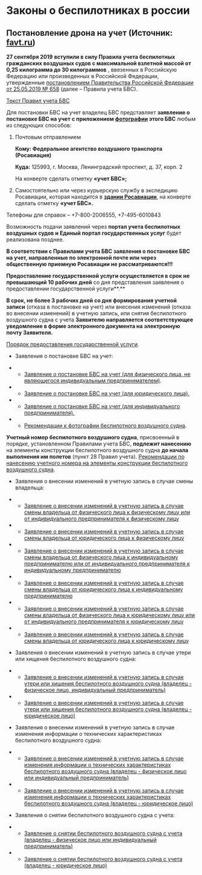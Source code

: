 # Законы о беспилотниках в россии
## Постановление дрона на учет (Источник: [favt.ru](https://favt.ru/dejatelnost-ucet-bespilotnyh-grajdanskih-vozdyshnih-sudov))

**27 сентября 2019** **вступили в силу Правила учета беспилотных гражданских воздушных судов с максимальной взлетной массой от 0,25 килограмма до 30 килограммов** , ввезенных в Российскую Федерацию или произведенных в Российской Федерации, утвержденные [постановлением Правительства Российской Федерации от 25.05.2019 № 658](http://www.favt.ru/public/materials/8/9/f/4/1/89f41c86870c0a2751eb9816de902a0e.pdf) (далее – Правила учета БВС).

[Текст Правил учета БВС](https://www.favt.ru/public/bpla/%D0%9F%D1%80%D0%B0%D0%B2%D0%B8%D0%BB%D0%B0%20%D1%83%D1%87%D0%B5%D1%82%D0%B0%20%D0%91%D0%92%D0%A1%20%E2%84%96%20658%20%D0%BE%D1%82%2025.05.2019.pdf)

Для постановки БВС на учет владелец БВС представляет **заявление о постановке БВС на учет** **с приложением [фотографии](https://www.favt.ru/public/bpla/%D0%A0%D0%B5%D0%BA%D0%BE%D0%BC%D0%B5%D0%BD%D0%B4%D0%B0%D1%82%D0%B5%D0%BB%D1%8C%D0%BD%D1%8B%D0%B5%20%D1%82%D1%80%D0%B5%D0%B1%D0%BE%D0%B2%D0%B0%D0%BD%D0%B8%D1%8F%20%D0%BA%20%D1%84%D0%BE%D1%82%D0%BE%D0%B3%D1%80%D0%B0%D1%84%D0%B8%D0%B8%20%D0%B1%D0%B5%D1%81%D0%BF%D0%B8%D0%BB%D0%BE%D1%82%D0%BD%D0%BE%D0%B3%D0%BE%20%D0%B2%D0%BE%D0%B7%D0%B4%D1%83%D1%88%D0%BD%D0%BE%D0%B3%D0%BE%20%D1%81%D1%83%D0%B4%D0%BD%D0%B0.doc) этого БВС** любым из следующих способов:

  1. Почтовым отправлением

     **Кому: Федеральное агентство воздушного транспорта (Росавиация)**

     **Куда:** 125993, г. Москва, Ленинградский проспект, д. 37, корп. 2

     На конверте сделать отметку **«учет БВС»;**

  2. Самостоятельно  или  через курьерскую службу в экспедицию Росавиации,  которая находится в **[здании Росавиации](https://www.favt.ru/shema-proezda/)**, на конверте сделать отметку **«учет БВС».**

Телефоны для справок – +7-800-2006555, +7-495-6010843

Возможность подачи заявлений через **портал учета беспилотных воздушных судов и** **Единый портал государственных услуг** будет реализована позднее.

**В соответствии с Правилами учета БВС заявления о постановке БВС на учет, направленные по электронной почте или через общественную приемную Росавиации не рассматриваются!!!**

**Предоставление государственной услуги осуществляется в срок не превышающий 10 рабочих дней** со дня представления заявления о предоставлении государственной услуги**.**

**В срок, не более 3 рабочих дней со дня формирования учетной записи** (отказа в постановке на учет) или внесения изменений (отказа во внесении изменений) в учетную запись, или снятия беспилотного воздушного судна с учета **Заявителю направляется соответствующее уведомление в форме электронного документа на электронную почту Заявителя.**

[Порядок предоставления государственной услуги](https://www.favt.ru/public/bpla/%D0%9F%D0%BE%D1%80%D1%8F%D0%B4%D0%BE%D0%BA%20%D0%BF%D1%80%D0%B5%D0%B4%D0%BE%D1%81%D1%82%D0%B0%D0%B2%D0%BB%D0%B5%D0%BD%D0%B8%D1%8F%20%D0%B3%D0%BE%D1%81%D1%83%D0%B4%D0%B0%D1%80%D1%81%D1%82%D0%B2%D0%B5%D0%BD%D0%BD%D0%BE%D0%B9%20%D1%83%D1%81%D0%BB%D1%83%D0%B3%D0%B8_29.01.2020.doc).

  - Заявления о постановке БВС на учет:

  -  - [Заявление о постановке БВС на учет (для физического лица, не являющегося индивидуальным предпринимателем)](https://www.favt.ru/public/bpla/%D0%9E%20%D0%BF%D0%BE%D1%81%D1%82%D0%B0%D0%BD%D0%BE%D0%B2%D0%BA%D0%B5%20%D0%BD%D0%B0%20%D1%83%D1%87%D0%B5%D1%82%20(%D0%B2%D0%BB%D0%B0%D0%B4%D0%B5%D0%BB%D0%B5%D1%86%20%D0%A4%D0%9B)_%D0%BD%D0%BE%D0%B2%D0%BE%D0%B5%20.doc).
  -  - [Заявление о постановке БВС на учет (для юридического лица).](https://www.favt.ru/public/bpla/%D0%9E%20%D0%BF%D0%BE%D1%81%D1%82%D0%B0%D0%BD%D0%BE%D0%B2%D0%BA%D0%B5%20%D0%BD%D0%B0%20%D1%83%D1%87%D0%B5%D1%82%20(%D0%B2%D0%BB%D0%B0%D0%B4%D0%B5%D0%BB%D0%B5%D1%86%20%D0%AE%D0%9B)_%D0%BD%D0%BE%D0%B2%D0%BE%D0%B5.doc)
  -  - [Заявление о постановке БВС на учет (для индивидуального предпринимателя).](https://www.favt.ru/public/bpla/%D0%9E%20%D0%BF%D0%BE%D1%81%D1%82%D0%B0%D0%BD%D0%BE%D0%B2%D0%BA%D0%B5%20%D0%BD%D0%B0%20%D1%83%D1%87%D0%B5%D1%82%20(%D0%B2%D0%BB%D0%B0%D0%B4%D0%B5%D0%BB%D0%B5%D1%86%20%D0%98%D0%9F)_%D0%BD%D0%BE%D0%B2%D0%BE%D0%B5.doc)

  - - [Рекомендации к фотографии беспилотного воздушного судна](https://www.favt.ru/public/bpla/%D0%A0%D0%B5%D0%BA%D0%BE%D0%BC%D0%B5%D0%BD%D0%B4%D0%B0%D1%82%D0%B5%D0%BB%D1%8C%D0%BD%D1%8B%D0%B5%20%D1%82%D1%80%D0%B5%D0%B1%D0%BE%D0%B2%D0%B0%D0%BD%D0%B8%D1%8F%20%D0%BA%20%D1%84%D0%BE%D1%82%D0%BE%D0%B3%D1%80%D0%B0%D1%84%D0%B8%D0%B8%20%D0%B1%D0%B5%D1%81%D0%BF%D0%B8%D0%BB%D0%BE%D1%82%D0%BD%D0%BE%D0%B3%D0%BE%20%D0%B2%D0%BE%D0%B7%D0%B4%D1%83%D1%88%D0%BD%D0%BE%D0%B3%D0%BE%20%D1%81%D1%83%D0%B4%D0%BD%D0%B0.doc).

**Учетный номер беспилотного воздушного судна**, присвоенный в порядке, установленном Правилами учета БВС, **подлежит нанесению** на элементы конструкции беспилотного воздушного судна **до начала выполнения им полетов** (пункт 28 Правил учета).
[Рекомендации по нанесению учетного номера на элементы конструкции беспилотного воздушного судна](https://www.favt.ru/public/bpla/%D0%A0%D0%B5%D0%BA%D0%BE%D0%BC%D0%B5%D0%BD%D0%B4%D0%B0%D1%86%D0%B8%D0%B8%20%D0%BF%D0%BE%20%D0%BD%D0%B0%D0%BD%D0%B5%D1%81%D0%B5%D0%BD%D0%B8%D1%8E%20%D1%83%D1%87%D0%B5%D1%82%D0%BD%D0%BE%D0%B3%D0%BE%20%D0%BD%D0%BE%D0%BC%D0%B5%D1%80%D0%B0%20%D0%BD%D0%B0%20%D1%8D%D0%BB%D0%B5%D0%BC%D0%B5%D0%BD%D1%82%D1%8B%20%D0%BA%D0%BE%D0%BD%D1%81%D1%82%D1%80%D1%83%D0%BA%D1%86%D0%B8%D0%B8%20%D0%B1%D0%B5%D1%81%D0%BF%D0%B8%D0%BB%D0%BE%D1%82%D0%BD%D0%BE%D0%B3%D0%BE%20%D0%B2%D0%BE%D0%B7%D0%B4%D1%83%D1%88%D0%BD%D0%BE%D0%B3%D0%BE%20%D1%81%D1%83%D0%B4%D0%BD%D0%B0%20.doc).

  - Заявления о внесении изменений в учетную запись в случае смены владельца:
  -  - [Заявление о внесении изменений в учетную запись в случае смены владельца от физического лица к физическому лицу или от индивидуального предпринимателя к физическому лицу](https://www.favt.ru/public/bpla/%D0%9E%20%D0%B2%D0%BD%D0%B5%D1%81%D0%B5%D0%BD%D0%B8%D0%B8%20%D0%B8%D0%B7%D0%BC%D0%B5%D0%BD%D0%B5%D0%BD%D0%B8%D0%B9%20%D0%B2%20%D1%83%D1%87%D0%B5%D1%82%D0%BD%D1%83%D1%8E%20%D0%B7%D0%B0%D0%BF%D0%B8%D1%81%D1%8C%20%D1%81%D0%BC%D0%B5%D0%BD%D0%B0%20%D0%B2%D0%BB%D0%B0%D0%B4%D0%B5%D0%BB%D1%8C%D1%86%D0%B0%20(%D0%BE%D1%82%20%D0%98%D0%9F%20%D0%BA%20%D0%A4%D0%9B,%20%D0%BE%D1%82%20%D0%A4%D0%9B%20%D0%BA%20%D0%A4%D0%9B).doc)
  -  - [Заявление о внесении изменений в учетную запись в случае смены владельца от юридического лица к физическому лицу](https://www.favt.ru/public/bpla/%D0%9E%20%D0%B2%D0%BD%D0%B5%D1%81%D0%B5%D0%BD%D0%B8%D0%B8%20%D0%B8%D0%B7%D0%BC%D0%B5%D0%BD%D0%B5%D0%BD%D0%B8%D0%B9%20%D0%B2%20%D1%83%D1%87%D0%B5%D1%82%D0%BD%D1%83%D1%8E%20%D0%B7%D0%B0%D0%BF%D0%B8%D1%81%D1%8C%20%D1%81%D0%BC%D0%B5%D0%BD%D0%B0%20%D0%B2%D0%BB%D0%B0%D0%B4%D0%B5%D0%BB%D1%8C%D1%86%D0%B0%20(%D0%BE%D1%82%20%D0%AE%D0%9B%20%D0%BA%20%D0%A4%D0%9B).doc)
  -  - [Заявление о внесении изменений в учетную запись в случае смены владельца от физического лица к индивидуальному предпринимателю или от индивидуального предпринимателя к индивидуальному предпринимателю](https://www.favt.ru/public/bpla/%D0%9E%20%D0%B2%D0%BD%D0%B5%D1%81%D0%B5%D0%BD%D0%B8%D0%B8%20%D0%B8%D0%B7%D0%BC%D0%B5%D0%BD%D0%B5%D0%BD%D0%B8%D0%B9%20%D0%B2%20%D1%83%D1%87%D0%B5%D1%82%D0%BD%D1%83%D1%8E%20%D0%B7%D0%B0%D0%BF%D0%B8%D1%81%D1%8C%20%D1%81%D0%BC%D0%B5%D0%BD%D0%B0%20%D0%B2%D0%BB%D0%B0%D0%B4%D0%B5%D0%BB%D1%8C%D1%86%D0%B0%20(%D0%BE%D1%82%20%D0%A4%D0%9B%20%D0%BA%20%D0%98%D0%9F,%20%D0%BE%D1%82%20%D0%98%D0%9F%20%D0%BA%20%D0%98%D0%9F).doc)
  -  - [Заявление о внесении изменений в учетную запись в случае смены владельца от юридического лица к индивидуальному предпринимателю](https://www.favt.ru/public/bpla/%D0%9E%20%D0%B2%D0%BD%D0%B5%D1%81%D0%B5%D0%BD%D0%B8%D0%B8%20%D0%B8%D0%B7%D0%BC%D0%B5%D0%BD%D0%B5%D0%BD%D0%B8%D0%B9%20%D0%B2%20%D1%83%D1%87%D0%B5%D1%82%D0%BD%D1%83%D1%8E%20%D0%B7%D0%B0%D0%BF%D0%B8%D1%81%D1%8C%20%D1%81%D0%BC%D0%B5%D0%BD%D0%B0%20%D0%B2%D0%BB%D0%B0%D0%B4%D0%B5%D0%BB%D1%8C%D1%86%D0%B0%20(%D0%BE%D1%82%20%D0%AE%D0%9B%20%D0%BA%20%D0%98%D0%9F).doc)

  -  - [Заявление о внесении изменений в учетную запись в случае смены владельца от физического лица к юридическому лицу или от индивидуального предпринимателя к юридическому лицу](https://www.favt.ru/public/bpla/%D0%9E%20%D0%B2%D0%BD%D0%B5%D1%81%D0%B5%D0%BD%D0%B8%D0%B8%20%D0%B8%D0%B7%D0%BC%D0%B5%D0%BD%D0%B5%D0%BD%D0%B8%D0%B9%20%D0%B2%20%D1%83%D1%87%D0%B5%D1%82%D0%BD%D1%83%D1%8E%20%D0%B7%D0%B0%D0%BF%D0%B8%D1%81%D1%8C%20%D1%81%D0%BC%D0%B5%D0%BD%D0%B0%20%D0%B2%D0%BB%D0%B0%D0%B4%D0%B5%D0%BB%D1%8C%D1%86%D0%B0%20(%D0%BE%D1%82%20%D0%A4%D0%9B%20%D0%BA%20%D0%AE%D0%9B,%20%D0%BE%D1%82%20%D0%98%D0%9F%20%D0%BA%20%D0%AE%D0%9B).doc)
  -  - [Заявление о внесении изменений в учетную запись в случае смены владельца от юридического лица к юридическому лицу](https://www.favt.ru/public/bpla/%D0%9E%20%D0%B2%D0%BD%D0%B5%D1%81%D0%B5%D0%BD%D0%B8%D0%B8%20%D0%B8%D0%B7%D0%BC%D0%B5%D0%BD%D0%B5%D0%BD%D0%B8%D0%B9%20%D0%B2%20%D1%83%D1%87%D0%B5%D1%82%D0%BD%D1%83%D1%8E%20%D0%B7%D0%B0%D0%BF%D0%B8%D1%81%D1%8C%20%D1%81%D0%BC%D0%B5%D0%BD%D0%B0%20%D0%B2%D0%BB%D0%B0%D0%B4%D0%B5%D0%BB%D1%8C%D1%86%D0%B0%20(%D0%BE%D1%82%20%D0%AE%D0%9B%20%D0%BA%20%D0%AE%D0%9B).doc)



  - Заявления о внесении изменений в учетную запись в случае утери или хищения беспилотного воздушного судна:
  
  -  - [Заявление о внесении изменений в учетную запись в случае утери или хищения беспилотного воздушного судна (владелец - физическое лицо, индивидуальный предприниматель)](https://www.favt.ru/public/bpla/%D0%9E%20%D0%B2%D0%BD%D0%B5%D1%81%D0%B5%D0%BD%D0%B8%D0%B8%20%D0%B8%D0%B7%D0%BC%D0%B5%D0%BD%D0%B5%D0%BD%D0%B8%D0%B9%20%D1%83%D1%82%D0%B5%D1%80%D1%8F%20(%D1%85%D0%B8%D1%89%D0%B5%D0%BD%D0%B8%D0%B5)%20%D0%A4%D0%9B%20%D0%98%D0%9F.doc)
  -  - [Заявление о внесении изменений в учетную запись в случае утери или хищения беспилотного воздушного судна (владелец - юридическое лицо)](https://www.favt.ru/public/bpla/%D0%9E%20%D0%B2%D0%BD%D0%B5%D1%81%D0%B5%D0%BD%D0%B8%D0%B8%20%D0%B8%D0%B7%D0%BC%D0%B5%D0%BD%D0%B5%D0%BD%D0%B8%D0%B9%20%D1%83%D1%82%D0%B5%D1%80%D1%8F%20(%D1%85%D0%B8%D1%89%D0%B5%D0%BD%D0%B8%D0%B5)%20%D0%AE%D0%9B.rtf)

  - Заявления о внесении изменений в учетную запись в случае изменения информации о технических характеристиках беспилотного воздушного судна:
  
  -  - [Заявление о внесении изменений в учетную запись в случае изменения информации о технических характеристиках беспилотного воздушного судна (владелец - физическое лицо или индивидуальный предприниматель)](https://www.favt.ru/public/bpla/%D0%9E%20%D0%B2%D0%BD%D0%B5%D1%81%D0%B5%D0%BD%D0%B8%D0%B8%20%D0%B8%D0%B7%D0%BC%D0%B5%D0%BD%D0%B5%D0%BD%D0%B8%D0%B9%20%D0%B2%20%D1%82%D0%B5%D1%85%D0%BD%D0%B8%D1%87%D0%B5%D1%81%D0%BA%D0%B8%D0%B5%20%D1%85%D0%B0%D1%80%D0%B0%D0%BA%D1%82%D0%B5%D1%80%D0%B8%D1%81%D1%82%D0%B8%D0%BA%D0%B8%20%D0%91%D0%92%D0%A1%20%D0%A4%D0%9B,%20%D0%98%D0%9F.doc)

  -  - [Заявление о внесении изменений в учетную запись в случае изменения информации о технических характеристиках беспилотного воздушного судна (владелец - юридическое лицо)](https://www.favt.ru/public/bpla/%D0%9E%20%D0%B2%D0%BD%D0%B5%D1%81%D0%B5%D0%BD%D0%B8%D0%B8%20%D0%B8%D0%B7%D0%BC%D0%B5%D0%BD%D0%B5%D0%BD%D0%B8%D0%B9%20%D0%B2%20%D1%82%D0%B5%D1%85%D0%BD%D0%B8%D1%87%D0%B5%D1%81%D0%BA%D0%B8%D0%B5%20%D1%85%D0%B0%D1%80%D0%B0%D0%BA%D1%82%D0%B5%D1%80%D0%B8%D1%81%D1%82%D0%B8%D0%BA%D0%B8%20%D0%91%D0%92%D0%A1%20%D0%AE%D0%9B.doc)

  - Заявления о снятии беспилотного воздушного судна с учета:

  -  - [Заявление о снятии беспилотного воздушного судна с учета (владелец - физическое лицо или индивидуальный предприниматель)](https://www.favt.ru/public/bpla/%D0%9E%20%D1%81%D0%BD%D1%8F%D1%82%D0%B8%D0%B8%20%D0%91%D0%92%D0%A1%20%D1%81%20%D1%83%D1%87%D0%B5%D1%82%D0%B0%20%D0%A4%D0%9B,%20%D0%98%D0%9F.doc)
  -  - [Заявление о снятии беспилотного воздушного судна с учета (владелец - юридическое лицо)](https://www.favt.ru/public/bpla/%D0%9E%20%D1%81%D0%BD%D1%8F%D1%82%D0%B8%D0%B8%20%D0%91%D0%92%D0%A1%20%D1%81%20%D1%83%D1%87%D0%B5%D1%82%D0%B0%20%D0%AE%D0%9B.doc)
